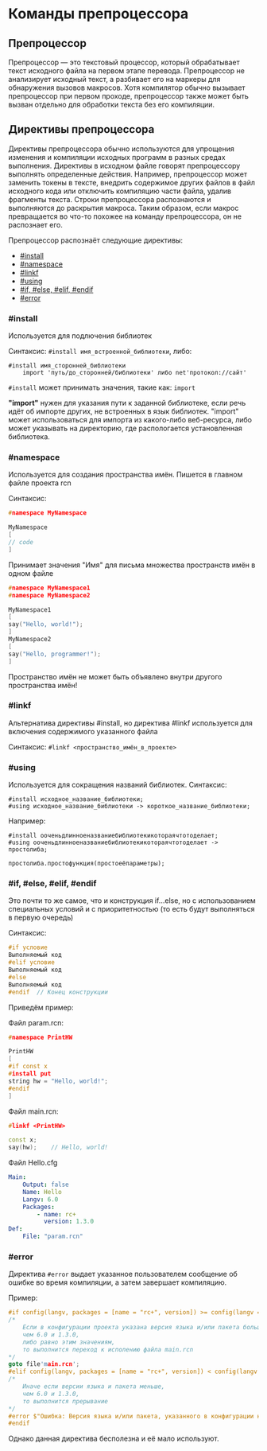 # Команды препроцессора
## Препроцессор
Препроцессор — это текстовый процессор, который обрабатывает текст исходного файла на первом этапе перевода.
Препроцессор не анализирует исходный текст, а разбивает его на маркеры для обнаружения вызовов макросов.
Хотя компилятор обычно вызывает препроцессор при первом проходе, препроцессор также может быть вызван отдельно для обработки текста без его компиляции.

## Директивы препроцессора
Директивы препроцессора обычно используются для упрощения изменения и компиляции исходных программ в разных средах выполнения.
Директивы в исходном файле говорят препроцессору выполнять определенные действия.
Например, препроцессор может заменить токены в тексте, внедрить содержимое других файлов в файл исходного кода или отключить компиляцию части файла, удалив фрагменты текста.
Строки препроцессора распознаются и выполняются до раскрытия макроса.
Таким образом, если макрос превращается во что-то похожее на команду препроцессора, он не распознает его.

Препроцессор распознаёт следующие директивы:
- [#install](#1)
- [#namespace](#2)
- [#linkf](#3)
- [#using](#4)
- [#if, #else, #elif, #endif](#5)
- [#error](#6)

### <a name="1">#install</a>

Используется для подлючения библиотек

Синтаксис: `#install имя_встроенной_библиотеки`, либо:
```
#install имя_сторонней_библиотеки
    import 'путь/до_сторонней/библиотеки' либо net'протокол://сайт'
```
`#install` может принимать значения, такие как: `import`

**"import"** нужен для указания пути к заданной библиотеке, если речь идёт об импорте других, не встроенных в язык библиотек.
"import" может использоваться для импорта из какого-либо веб-ресурса, либо может указывать на директорию, где распологается установленная библиотека.

### <a name="2">#namespace</a>

Используется для создания пространства имён. Пишется в главном файле проекта rcn

Синтаксис:
```C++
#namespace MyNamespace

MyNamespace
[
// code
]
```

Принимает значения "Имя" для письма множества пространств имён в одном файле
```C++
#namespace MyNamespace1
#namespace MyNamespace2

MyNamespace1
[
say("Hello, world!");
]
MyNamespace2
[
say("Hello, programmer!");
]
```
Пространство имён не может быть объявлено внутри другого пространства имён!

### <a name="3">#linkf</a>

Альтернатива директивы #install, но директива #linkf используется для включения содержимого указанного файла

Синтаксис: `#linkf <пространство_имён_в_проекте>`

### <a name="4">#using</a>

Используется для сокращения названий библиотек. Синтаксис:
```
#install исходное_название_библиотеки;
#using исходное_название_библиотеки -> короткое_название_библиотеки;
```

Например:
```
#install ооченьдлинноеназваниебиблиотекикотораячтотоделает;
#using ооченьдлинноеназваниебиблиотекикотораячтотоделает -> простолиба;

простолиба.простофункция(простоеёпараметры);
```

### <a name="5">#if, #else, #elif, #endif</a>

Это почти то же самое, что и конструкция if...else, но с использованием специальных условий и с приоритетностью (то есть будут выполняться в первую очередь)

Синтаксис:
```C++
#if условие
Выполняемый код
#elif условие
Выполняемый код
#else
Выполняемый код
#endif  // Конец конструкции
```

Приведём пример:

Файл param.rcn:
```C++
#namespace PrintHW

PrintHW
[
#if const x
#install put
string hw = "Hello, world!";
#endif
]
```

Файл main.rcn:
```C++
#linkf <PrintHW>

const x;
say(hw);    // Hello, world!
```

Файл Hello.cfg
```YAML
Main:
    Output: false
    Name: Hello
    Langv: 6.0
    Packages:
        - name: rc+
          version: 1.3.0
Def:
    File: "param.rcn"
```

### <a name="6">#error</a>

Директива `#error` выдает указанное пользователем сообщение об ошибке во время компиляции, а затем завершает компиляцию.

Пример:
```C++
#if config(langv, packages = [name = "rc+", version]) >= config(langv = "6.0", packages = [name = "rc+", version = "1.3.0"])
/*
    Если в конфигурации проекта указана версия языка и/или пакета больше,
    чем 6.0 и 1.3.0,
    либо равно этим значениям,
    то выполнится переход к исполению файла main.rcn
*/
goto file'main.rcn';
#elif config(langv, packages = [name = "rc+", version]) < config(langv = "6.0", packages = [name = "rc+", version = "1.3.0"])
/*
    Иначе если версии языка и пакета меньше,
    чем 6.0 и 1.3.0,
    то выполнится прерывание
*/
#error $"Ошибка: Версия языка и/или пакета, указанного в конфигурации не соответствует коду"
#endif
```

Однако данная директива бесполезна и её мало используют.
